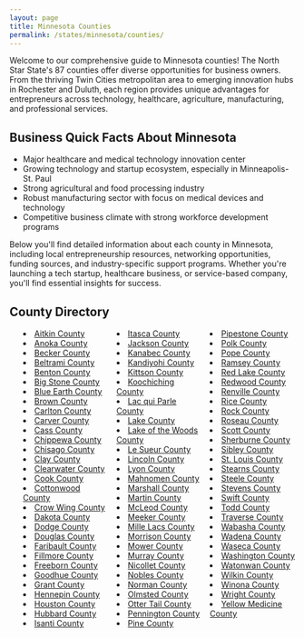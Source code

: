 ```yaml
---
layout: page
title: Minnesota Counties
permalink: /states/minnesota/counties/
---
```


<p>Welcome to our comprehensive guide to Minnesota counties! The North Star State's 87 counties offer diverse opportunities for business owners. From the thriving Twin Cities metropolitan area to emerging innovation hubs in Rochester and Duluth, each region provides unique advantages for entrepreneurs across technology, healthcare, agriculture, manufacturing, and professional services.</p>

<h2>Business Quick Facts About Minnesota</h2>

<ul>
    <li>Major healthcare and medical technology innovation center</li>
    <li>Growing technology and startup ecosystem, especially in Minneapolis-St. Paul</li>
    <li>Strong agricultural and food processing industry</li>
    <li>Robust manufacturing sector with focus on medical devices and technology</li>
    <li>Competitive business climate with strong workforce development programs</li>
</ul>

<p>Below you'll find detailed information about each county in Minnesota, including local entrepreneurship resources, networking opportunities, funding sources, and industry-specific support programs. Whether you're launching a tech startup, healthcare business, or service-based company, you'll find essential insights for success.</p>

<h2>County Directory</h2>
<style>
    .county-list {
        columns: 3;
        -webkit-columns: 3;
        -moz-columns: 3;
        list-style-position: inside;
    }
</style>

<ul class="county-list">
    <li><a href="{{ '/states/minnesota/aitkin/' | relative_url }}">Aitkin County</a></li>
    <li><a href="{{ '/states/minnesota/anoka/' | relative_url }}">Anoka County</a></li>
    <li><a href="{{ '/states/minnesota/becker/' | relative_url }}">Becker County</a></li>
    <li><a href="{{ '/states/minnesota/beltrami/' | relative_url }}">Beltrami County</a></li>
    <li><a href="{{ '/states/minnesota/benton/' | relative_url }}">Benton County</a></li>
    <li><a href="{{ '/states/minnesota/big-stone/' | relative_url }}">Big Stone County</a></li>
    <li><a href="{{ '/states/minnesota/blue-earth/' | relative_url }}">Blue Earth County</a></li>
    <li><a href="{{ '/states/minnesota/brown/' | relative_url }}">Brown County</a></li>
    <li><a href="{{ '/states/minnesota/carlton/' | relative_url }}">Carlton County</a></li>
    <li><a href="{{ '/states/minnesota/carver/' | relative_url }}">Carver County</a></li>
    <li><a href="{{ '/states/minnesota/cass/' | relative_url }}">Cass County</a></li>
    <li><a href="{{ '/states/minnesota/chippewa/' | relative_url }}">Chippewa County</a></li>
    <li><a href="{{ '/states/minnesota/chisago/' | relative_url }}">Chisago County</a></li>
    <li><a href="{{ '/states/minnesota/clay/' | relative_url }}">Clay County</a></li>
    <li><a href="{{ '/states/minnesota/clearwater/' | relative_url }}">Clearwater County</a></li>
    <li><a href="{{ '/states/minnesota/cook/' | relative_url }}">Cook County</a></li>
    <li><a href="{{ '/states/minnesota/cottonwood/' | relative_url }}">Cottonwood County</a></li>
    <li><a href="{{ '/states/minnesota/crow-wing/' | relative_url }}">Crow Wing County</a></li>
    <li><a href="{{ '/states/minnesota/dakota/' | relative_url }}">Dakota County</a></li>
    <li><a href="{{ '/states/minnesota/dodge/' | relative_url }}">Dodge County</a></li>
    <li><a href="{{ '/states/minnesota/douglas/' | relative_url }}">Douglas County</a></li>
    <li><a href="{{ '/states/minnesota/faribault/' | relative_url }}">Faribault County</a></li>
    <li><a href="{{ '/states/minnesota/fillmore/' | relative_url }}">Fillmore County</a></li>
    <li><a href="{{ '/states/minnesota/freeborn/' | relative_url }}">Freeborn County</a></li>
    <li><a href="{{ '/states/minnesota/goodhue/' | relative_url }}">Goodhue County</a></li>
    <li><a href="{{ '/states/minnesota/grant/' | relative_url }}">Grant County</a></li>
    <li><a href="{{ '/states/minnesota/hennepin/' | relative_url }}">Hennepin County</a></li>
    <li><a href="{{ '/states/minnesota/houston/' | relative_url }}">Houston County</a></li>
    <li><a href="{{ '/states/minnesota/hubbard/' | relative_url }}">Hubbard County</a></li>
    <li><a href="{{ '/states/minnesota/isanti/' | relative_url }}">Isanti County</a></li>
    <li><a href="{{ '/states/minnesota/itasca/' | relative_url }}">Itasca County</a></li>
    <li><a href="{{ '/states/minnesota/jackson/' | relative_url }}">Jackson County</a></li>
    <li><a href="{{ '/states/minnesota/kanabec/' | relative_url }}">Kanabec County</a></li>
    <li><a href="{{ '/states/minnesota/kandiyohi/' | relative_url }}">Kandiyohi County</a></li>
    <li><a href="{{ '/states/minnesota/kittson/' | relative_url }}">Kittson County</a></li>
    <li><a href="{{ '/states/minnesota/koochiching/' | relative_url }}">Koochiching County</a></li>
    <li><a href="{{ '/states/minnesota/lac-qui-parle/' | relative_url }}">Lac qui Parle County</a></li>
    <li><a href="{{ '/states/minnesota/lake/' | relative_url }}">Lake County</a></li>
    <li><a href="{{ '/states/minnesota/lake-of-the-woods/' | relative_url }}">Lake of the Woods County</a></li>
    <li><a href="{{ '/states/minnesota/le-sueur/' | relative_url }}">Le Sueur County</a></li>
    <li><a href="{{ '/states/minnesota/lincoln/' | relative_url }}">Lincoln County</a></li>
    <li><a href="{{ '/states/minnesota/lyon/' | relative_url }}">Lyon County</a></li>
    <li><a href="{{ '/states/minnesota/mahnomen/' | relative_url }}">Mahnomen County</a></li>
    <li><a href="{{ '/states/minnesota/marshall/' | relative_url }}">Marshall County</a></li>
    <li><a href="{{ '/states/minnesota/martin/' | relative_url }}">Martin County</a></li>
    <li><a href="{{ '/states/minnesota/mcleod/' | relative_url }}">McLeod County</a></li>
    <li><a href="{{ '/states/minnesota/meeker/' | relative_url }}">Meeker County</a></li>
    <li><a href="{{ '/states/minnesota/mille-lacs/' | relative_url }}">Mille Lacs County</a></li>
    <li><a href="{{ '/states/minnesota/morrison/' | relative_url }}">Morrison County</a></li>
    <li><a href="{{ '/states/minnesota/mower/' | relative_url }}">Mower County</a></li>
    <li><a href="{{ '/states/minnesota/murray/' | relative_url }}">Murray County</a></li>
    <li><a href="{{ '/states/minnesota/nicollet/' | relative_url }}">Nicollet County</a></li>
    <li><a href="{{ '/states/minnesota/nobles/' | relative_url }}">Nobles County</a></li>
    <li><a href="{{ '/states/minnesota/norman/' | relative_url }}">Norman County</a></li>
    <li><a href="{{ '/states/minnesota/olmsted/' | relative_url }}">Olmsted County</a></li>
    <li><a href="{{ '/states/minnesota/otter-tail/' | relative_url }}">Otter Tail County</a></li>
    <li><a href="{{ '/states/minnesota/pennington/' | relative_url }}">Pennington County</a></li>
    <li><a href="{{ '/states/minnesota/pine/' | relative_url }}">Pine County</a></li>
    <li><a href="{{ '/states/minnesota/pipestone/' | relative_url }}">Pipestone County</a></li>
    <li><a href="{{ '/states/minnesota/polk/' | relative_url }}">Polk County</a></li>
    <li><a href="{{ '/states/minnesota/pope/' | relative_url }}">Pope County</a></li>
    <li><a href="{{ '/states/minnesota/ramsey/' | relative_url }}">Ramsey County</a></li>
    <li><a href="{{ '/states/minnesota/red-lake/' | relative_url }}">Red Lake County</a></li>
    <li><a href="{{ '/states/minnesota/redwood/' | relative_url }}">Redwood County</a></li>
    <li><a href="{{ '/states/minnesota/renville/' | relative_url }}">Renville County</a></li>
    <li><a href="{{ '/states/minnesota/rice/' | relative_url }}">Rice County</a></li>
    <li><a href="{{ '/states/minnesota/rock/' | relative_url }}">Rock County</a></li>
    <li><a href="{{ '/states/minnesota/roseau/' | relative_url }}">Roseau County</a></li>
    <li><a href="{{ '/states/minnesota/scott/' | relative_url }}">Scott County</a></li>
    <li><a href="{{ '/states/minnesota/sherburne/' | relative_url }}">Sherburne County</a></li>
    <li><a href="{{ '/states/minnesota/sibley/' | relative_url }}">Sibley County</a></li>
    <li><a href="{{ '/states/minnesota/st-louis/' | relative_url }}">St. Louis County</a></li>
    <li><a href="{{ '/states/minnesota/stearns/' | relative_url }}">Stearns County</a></li>
    <li><a href="{{ '/states/minnesota/steele/' | relative_url }}">Steele County</a></li>
    <li><a href="{{ '/states/minnesota/stevens/' | relative_url }}">Stevens County</a></li>
    <li><a href="{{ '/states/minnesota/swift/' | relative_url }}">Swift County</a></li>
    <li><a href="{{ '/states/minnesota/todd/' | relative_url }}">Todd County</a></li>
    <li><a href="{{ '/states/minnesota/traverse/' | relative_url }}">Traverse County</a></li>
    <li><a href="{{ '/states/minnesota/wabasha/' | relative_url }}">Wabasha County</a></li>
    <li><a href="{{ '/states/minnesota/wadena/' | relative_url }}">Wadena County</a></li>
    <li><a href="{{ '/states/minnesota/waseca/' | relative_url }}">Waseca County</a></li>
    <li><a href="{{ '/states/minnesota/washington/' | relative_url }}">Washington County</a></li>
    <li><a href="{{ '/states/minnesota/watonwan/' | relative_url }}">Watonwan County</a></li>
    <li><a href="{{ '/states/minnesota/wilkin/' | relative_url }}">Wilkin County</a></li>
    <li><a href="{{ '/states/minnesota/winona/' | relative_url }}">Winona County</a></li>
    <li><a href="{{ '/states/minnesota/wright/' | relative_url }}">Wright County</a></li>
    <li><a href="{{ '/states/minnesota/yellow-medicine/' | relative_url }}">Yellow Medicine County</a></li>
</ul>
